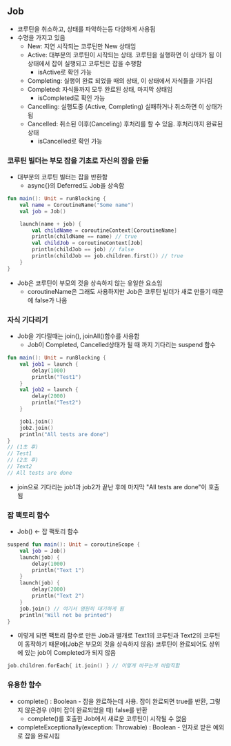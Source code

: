 ## Job
* 코루틴을 취소하고, 상태를 파악하는등 다양하게 사용됨
* 수명을 가지고 있음
    * New: 지연 시작되는 코루틴만 New 상태임
    * Active: 대부분의 코루틴이 시작되는 상태. 코루틴을 실행하면 이 상태가 됨 이 상태에서 잡이 실행되고 코루틴은 잡을 수행함
        * isActive로 확인 가능
    * Completing: 실행이 완료 되었을 때의 상태, 이 상태에서 자식들을 기다림
    * Completed: 자식들까지 모두 완료된 상태, 마지막 상태임
        * isCompleted로 확인 가능
    * Cancelling: 실행도중 (Active, Completing) 실패하거나 취소하면 이 상태가 됨
    * Cancelled: 취소된 이후(Canceling) 후처리를 할 수 있음. 후처리까지 완료된 상태
        * isCancelled로 확인 가능

### 코루틴 빌더는 부모 잡을 기초로 자신의 잡을 만듦
* 대부분의 코루틴 빌터는 잡을 반환함
    * async{}의 Deferred<T>도 Job을 상속함


```kotlin
fun main(): Unit = runBlocking {
    val name = CoroutineName("Some name")
    val job = Job()

    launch(name + job) {
        val childName = coroutineContext[CoroutineName]
        println(childName == name) // true
        val childJob = coroutineContext[Job]
        println(childJob == job) // false
        println(childJob == job.children.first()) // true
    }
}
```
* Job은 코루틴이 부모의 것을 상속하지 않는 유일한 요소임
    * coroutineName은 그래도 사용하지만 Job은 코루틴 빌더가 새로 만들기 때문에 false가 나옴


### 자식 기다리기
* Job을 기다릴때는 join(), joinAll()함수를 사용함
    * Job이 Completed, Cancelled상태가 될 때 까지 기다리는 suspend 함수

```kotlin
fun main(): Unit = runBlocking {
    val job1 = launch {
        delay(1000)
        println("Test1")
    }
    val job2 = launch {
        delay(2000)
        println("Test2")
    }

    job1.join()
    job2.join()
    println("All tests are done")
}
// (1초 후)
// Test1
// (2초 후)
// Text2
// All tests are done
```

* join으로 기다리는 job1과 job2가 끝난 후에 마지막 "All tests are done"이 호출됨

### 잡 팩토리 함수
* Job() <- 잡 팩토리 함수
```kotlin
suspend fun main(): Unit = coroutineScope {
    val job = Job()
    launch(job) {
        delay(1000)
        println("Text 1")
    }
    launch(job) {
        delay(2000)
        println("Text 2")
    }
    job.join() // 여기서 영원히 대기하게 됨
    println("Will not be printed")
}
```
* 이렇게 되면 팩토리 함수로 만든 Job과 별개로 Text1의 코루틴과 Text2의 코루틴이 동작하기 때문에(Job은 부모의 것을 상속하지 않음) 코루틴이 완료되어도 상위에 있는 job이 Completed가 되지 않음
```kotlin
job.children.forEach{ it.join() } // 이렇게 바꾸는게 바람직함
```

### 유용한 함수
* complete() : Boolean - 잡을 완료하는데 사용. 잡이 완료되면 true를 반환, 그렇지 않은경우 (이미 잡이 완료되었을 때) false를 반환
    * complete()를 호출한 Job에서 새로운 코루틴이 시작될 수 없음
* completeExceptionally(exception: Throwable) : Boolean - 인자로 받은 예외로 잡을 완료시킴